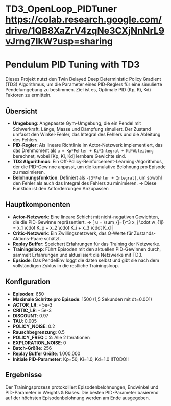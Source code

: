 # TD3_OpenLoop_PIDTuner https://colab.research.google.com/drive/1QB8XaZrV4zqNe3CXjNnNrL9vJrng7IkW?usp=sharing
# Pendulum PID Tuning with TD3

Dieses Projekt nutzt den Twin Delayed Deep Deterministic Policy Gradient (TD3) Algorithmus, um die Parameter eines PID-Reglers für eine simulierte Pendelumgebung zu bestimmen. Ziel ist es, Optimale PID (Kp, Ki, Kd) Faktoren zu ermitteln.
## Übersicht

- **Umgebung**: Angepasste Gym-Umgebung, die ein Pendel mit  Schwerkraft, Länge, Masse und Dämpfung simuliert. Der Zustand umfasst den Winkel-Fehler, das Integral des Fehlers und die Ableitung des Fehlers.
- **PID-Regler**: Als lineare Richtlinie im Actor-Netzwerk implementiert, das das Drehmoment als `u = Kp*Fehler + Ki*Integral + Kd*Ableitung` berechnet, wobei \[Kp, Ki, Kd\] lernbare Gewichte sind.
- **TD3 Algorithmus**: Ein Off-Policy-Reinforcement-Learning-Algorithmus, der die PID-Gewinne anpasst, um die kumulative Belohnung pro Episode zu maximieren. 
- **Belohnungsfunktion**: Definiert als `-|3*Fehler + Integral|`, um sowohl den Fehler als auch das Integral des Fehlers zu minimieren. -> Diese Funktion ist den Anforderrungen Anzupassen

## Hauptkomponenten

- **Actor-Netzwerk**: Eine lineare Schicht mit nicht-negativen Gewichten, die die PID-Gewinne repräsentiert. ->
  \[
  u = \sum_{j=1}^3 x_j \cdot w_{1j} = x_1 \cdot K_p + x_2 \cdot K_i + x_3 \cdot K_d
  \]
- **Critic-Netzwerk**: Ein Zwillingsnetzwerk, das Q-Werte für Zustands-Aktions-Paare schätzt.
- **Replay Buffer**: Speichert Erfahrungen für das Training der Netzwerke.
- **Trainingsloop**: Führt Episoden mit den aktuellen PID-Gewinnen durch, sammelt Erfahrungen und aktualisiert die Netzwerke mit TD3.
- **Epsiode**: Das PendelEnv loggt die daten selbst und gibt sie nach dem vollständigen Zyklus in die restliche Trainingsloop.

## Konfiguration

- **Episoden**: 650
- **Maximale Schritte pro Episode**: 1500 (1,5 Sekunden mit dt=0.001)
- **ACTOR_LR**:  - 5e-3
- **CRITIC_LR**: - 5e-3
- **DISCOUNT**: 0.97
- **TAU**: 0.005
- **POLICY_NOISE**: 0.2
- **Rauschbegrenzung**: 0.5
- **POLICY_FREQ = 2**: Alle 2 Iterationen
- **EXPLORATION_NOISE**: 0
- **Batch-Größe**: 256
- **Replay Buffer Größe**: 1.000.000
- **Initiale PID-Parameter**: Kp=50, Ki=1.0, Kd=1.0  !!TODO!!


## Ergebnisse

Der Trainingsprozess protokolliert Episodenbelohnungen, Endwinkel und PID-Parameter in Weights & Biases. Die besten PID-Parameter basierend auf der höchsten Episodenbelohnung werden am Ende ausgegeben.

